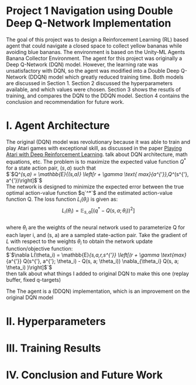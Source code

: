 # Project 1 Navigation using Double Deep Q-Network Implementation
The goal of this project was to design a Reinforcement Learning (RL) based agent that could navigate a closed space to collect yellow bananas while avoiding blue bananas. The environment is based on the Unity-ML Agents Banana Collector Environment. The agent for this project was originally a Deep Q-Network (DQN) model. However, the learning rate was unsatisfactory with DQN, so the agent was modified into a Double Deep Q-Network (DDQN) model which greatly reduced training time. Both models are discussed in Section 1. Section 2 discussed the hyperparameters available, and which values were chosen. Section 3 shows the resutls of training, and compares the DQN to the DDQN model. Section 4 contains the conclusion and recommendation for future work.

# I. Agent Architecture
The original (DQN) model was revolutionary because it was able to train and play Atari games with exceptional skill, as discussed in the paper [Playing Atari with Deep Reinforcement Learning](https://arxiv.org/pdf/1312.5602). 
talk about DQN architecture, math equations, etc.
The problem is to maximize the expected value function $`Q^*`$ for a state action pair, $(s, a)$ such that  
$`$Q^*(s,a) = \mathbb{E}_{(s,a)} \left[r + \gamma \text{ max}_{a^{'}}\,Q^*(s^{'}, a^{'})\right]$`$   
The network is designed to minimize the expected error between the true optimal action-value function $q`^*`$ and the estimated action-value function Q. The loss function $L_i(\theta_i)$ is given as:  
$$L_i(\theta_i) = \mathbb{E}_{s, a} [(q^* - Q(s,a; \theta_i))^2]$$  
where $`\theta_i`$ are the weights of the neural network used to parameterize Q for each layer i, and (s, a) are a sampled state-action pair. Take the gradient of $L$ with respect to the weights $\theta_i$ to obtain the network update function/objective function:  
$`$\nabla L(\theta_i) = \mathbb{E}_{s,a,r,s^{'}} \left[(r + \gamma \text{max}_{a^{'}} Q(s^{'}, a^{'}; \theta_i) - Q(s, a; \theta_i)) \nabla_{\theta_i} Q(s, a; \theta_i)  )\right]$`$  
then talk about what things I added to original DQN to make this one (replay buffer, fixed q-targets)

The 
The agent is a (DDQN) implementation, which is an improvement on the original DQN model

# II. Hyperparameters
# III. Training Results
# IV. Conclusion and Future Work
